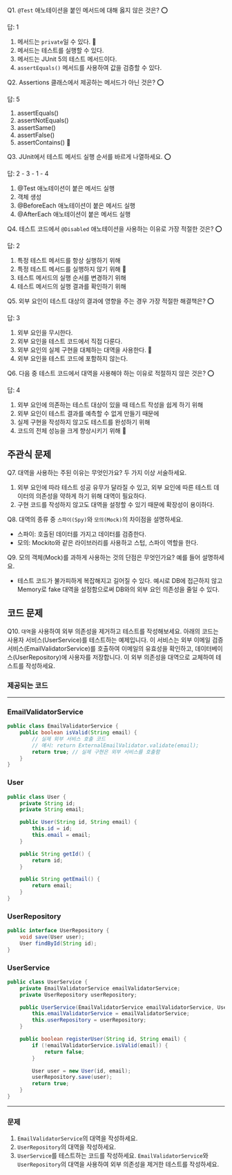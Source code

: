 Q1. `@Test` 애노테이션을 붙인 메서드에 대해 옳지 않은 것은? ⭕ 

답: 1
1. 메서드는 `private`일 수 있다. 🔘
2. 메서드는 테스트를 실행할 수 있다.
3. 메서드는 JUnit 5의 테스트 메서드이다.
4. `assertEquals()` 메서드를 사용하여 값을 검증할 수 있다.

Q2. Assertions 클래스에서 제공하는 메서드가 아닌 것은? ⭕

답: 5
1. assertEquals()
2. assertNotEquals()
3. assertSame() 
4. assertFalse() 
5. assertContains() 🔘

Q3. JUnit에서 테스트 메서드 실행 순서를 바르게 나열하세요. ⭕

답: 2 - 3 - 1 - 4
1. @Test 애노테이션이 붙은 메서드 실행
2. 객체 생성
3. @BeforeEach 애노테이션이 붙은 메서드 실행
4. @AfterEach 애노테이션이 붙은 메서드 실행

Q4. 테스트 코드에서 `@Disabled` 애노테이션을 사용하는 이유로 가장 적절한 것은? ⭕ 

답: 2
1. 특정 테스트 메서드를 항상 실행하기 위해
2. 특정 테스트 메서드를 실행하지 않기 위해 🔘
3. 테스트 메서드의 실행 순서를 변경하기 위해
4. 테스트 메서드의 실행 결과를 확인하기 위해

Q5. 외부 요인이 테스트 대상의 결과에 영향을 주는 경우 가장 적절한 해결책은? ⭕

답: 3
1. 외부 요인을 무시한다.
2. 외부 요인을 테스트 코드에서 직접 다룬다.
3. 외부 요인의 실제 구현을 대체하는 대역을 사용한다. 🔘
4. 외부 요인을 테스트 코드에 포함하지 않는다.

Q6. 다음 중 테스트 코드에서 대역을 사용해야 하는 이유로 적절하지 않은 것은? ⭕

답: 4
1. 외부 요인에 의존하는 테스트 대상이 있을 때 테스트 작성을 쉽게 하기 위해
2. 외부 요인이 테스트 결과를 예측할 수 없게 만들기 때문에
3. 실제 구현을 작성하지 않고도 테스트를 완성하기 위해 
4. 코드의 전체 성능을 크게 향상시키기 위해 🔘

## 주관식 문제

Q7. 대역을 사용하는 주된 이유는 무엇인가요? 두 가지 이상 서술하세요.
1. 외부 요인에 따라 테스트 성공 유무가 달라질 수 있고, 외부 요인에 따른 테스트 데이터의 의존성을 약하게 하기 위해 대역이 필요하다. 
2. 구현 코드를 작성하지 않고도 대역을 설정할 수 있기 때문에 확장성이 용이하다.

Q8. 대역의 종류 중 `스파이(Spy)`와 `모의(Mock)`의 차이점을 설명하세요.
- 스파이: 호출된 데이터를 가지고 데이터를 검증한다.
- 모의: Mockito와 같은 라이브러리를 사용하고 스텁, 스파이 역할을 한다.

Q9. 모의 객체(Mock)를 과하게 사용하는 것의 단점은 무엇인가요? 예를 들어 설명하세요.
- 테스트 코드가 불가피하게 복잡해지고 길어질 수 있다. 예시로 DB에 접근하지 않고 Memory로 fake 대역을 설정함으로써 DB와의 외부 요인 의존성을 줄일 수 있다. 

## 코드 문제

Q10. `대역`을 사용하여 외부 의존성을 제거하고 테스트를 작성해보세요.
아래의 코드는 사용자 서비스(UserService)를 테스트하는 예제입니다. 이 서비스는 외부 이메일 검증 서비스(EmailValidatorService)를 호출하여 이메일의 유효성을 확인하고, 데이터베이스(UserRepository)에 사용자를 저장합니다. 이 외부 의존성을 대역으로 교체하여 테스트를 작성하세요.

### 제공되는 코드

-----

### EmailValidatorService

```java
public class EmailValidatorService {
    public boolean isValid(String email) {
        // 실제 외부 서비스 호출 코드
        // 예시: return ExternalEmailValidator.validate(email);
        return true; // 실제 구현은 외부 서비스를 호출함
    }
}
```

### User

```java
public class User {
    private String id;
    private String email;

    public User(String id, String email) {
        this.id = id;
        this.email = email;
    }

    public String getId() {
        return id;
    }

    public String getEmail() {
        return email;
    }
}
```

### UserRepository

```java
public interface UserRepository {
    void save(User user);
    User findById(String id);
}
```

### UserService

```java
public class UserService {
    private EmailValidatorService emailValidatorService;
    private UserRepository userRepository;

    public UserService(EmailValidatorService emailValidatorService, UserRepository userRepository) {
        this.emailValidatorService = emailValidatorService;
        this.userRepository = userRepository;
    }

    public boolean registerUser(String id, String email) {
        if (!emailValidatorService.isValid(email)) {
            return false;
        }

        User user = new User(id, email);
        userRepository.save(user);
        return true;
    }
}
```

-----

### 문제

1. `EmailValidatorService`의 대역을 작성하세요.
2. `UserRepository`의 대역을 작성하세요.
3. `UserService`를 테스트하는 코드를 작성하세요. `EmailValidatorService`와 `UserRepository`의 대역을 사용하여 외부 의존성을 제거한 테스트를 작성하세요.

